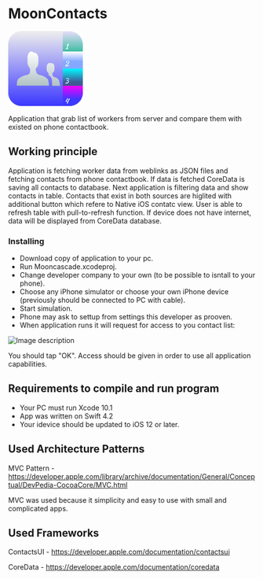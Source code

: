 # MoonContacts
![Image description](https://github.com/kubzero/MoonContacts/blob/master/Mooncascade/Mooncascade/Assets.xcassets/AppIcon.appiconset/Icon-App-76x76@2x.png)

Application that grab list of workers from server and compare them with existed on phone contactbook.

## Working principle
Application is fetching worker data from weblinks as JSON files and fetching contacts from phone contactbook. If data is fetched CoreData is saving all contacts to database. Next application is filtering data and show contacts in table. Contacts that exist in both sources are higlited with additional button which refere to Native iOS contatc view. User is able to refresh table with pull-to-refresh function. If device does not have internet, data will be displayed from CoreData database.

### Installing
* Download copy of application to your pc.
* Run Mooncascade.xcodeproj.
* Change developer company to your own (to be possible to isntall to your phone).
* Choose any iPhone simulator or choose your own iPhone device (previously should be connected to PC with cable).
* Start simulation.
* Phone may ask to settup from settings this developer as prooven.
* When application runs it will request for access to you contact list: 

![Image description](https://pp.userapi.com/c850120/v850120099/cd1d1/zwGqxCrVUto.jpg)

You should tap "OK". 
Access should be given in order to use all application capabilities. 

## Requirements to compile and run program
- Your PC must run Xcode 10.1 
- App was written on Swift 4.2 
- Your idevice should be updated to iOS 12 or later.

## Used Architecture Patterns
MVC Pattern - https://developer.apple.com/library/archive/documentation/General/Conceptual/DevPedia-CocoaCore/MVC.html 

MVC was used because it simplicity and easy to use with small and complicated apps. 
## Used Frameworks
ContactsUI  - https://developer.apple.com/documentation/contactsui

CoreData - https://developer.apple.com/documentation/coredata

